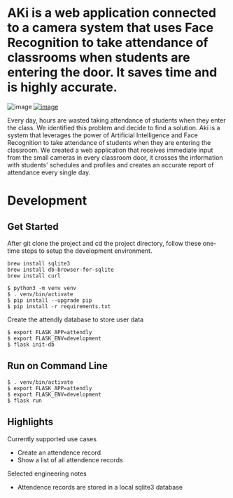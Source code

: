 # AKi is a web application connected to a camera system that uses Face Recognition to take attendance of classrooms when students are entering the door. It saves time and is highly accurate.
![image](https://user-images.githubusercontent.com/83354426/152682836-4ce4ed8f-33a8-4fed-a279-3af200531ebe.png)
[![image]({https://user-images.githubusercontent.com/63549601/152729698-607f8a10-5311-4dcb-95bd-9ab4a8e61be5.png})]({https://www.youtube.com/watch?v=uB52tE804CY} "AKi First Web Application with Face Recognition for Taking Attendance in Schools | GunnHacks 8.0")


Every day, hours are wasted taking attendance of students when they enter the class. We identified this problem and decide to find a solution. Aki is a system that leverages the power of Artificial Intelligence and Face Recognition to take attendance of students when they are entering the classroom. We created a web application that receives immediate input from the small cameras in every classroom door, it crosses the information with students' schedules and profiles and creates an accurate report of attendance every single day.

# Development
## Get Started
After git clone the project and cd the project directory, follow these one-time steps to setup the development environment.
```
brew install sqlite3
brew install db-browser-for-sqlite
brew install curl

$ python3 -m venv venv
$ . venv/bin/activate
$ pip install --upgrade pip
$ pip install -r requirements.txt
```

Create the attendly database to store user data
```
$ export FLASK_APP=attendly
$ export FLASK_ENV=development
$ flask init-db
```

## Run on Command Line
```
$ . venv/bin/activate
$ export FLASK_APP=attendly
$ export FLASK_ENV=development
$ flask run
```

## Highlights
Currently supported use cases
* Create an attendence record
* Show a list of all attendence records

Selected engineering notes
* Attendence records are stored in a local sqlite3 database

